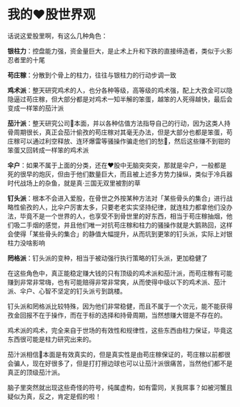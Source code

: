 # 我的❤️股世界观

话说这爱股里啊，有这么几种角色：

**银柱力**：控盘能力强，资金量巨大，是止术上升和下跌的直接缔造者，类似于火影忍者里的十尾

**苟庄稼**：分散到个骨上的柱力，往往与银柱力的行动步调一致

**鸡术派**：整天研究鸡术的人，也分各种等级，高等级的鸡术强，配上大孜金可以隐隐逼过苟庄稼，但大部分都是对鸡术一知半解的笨蛋，越笨的人死得越快，最后会变成一样笨的茄汁派

**茄汁派**：整天研究公司🐔本面，并以各种估值方法指导自己的行动，因为这类人持骨周期很长，真正会茄汁偷孜的苟庄稼对其毫无办法，但是大部分也都是笨蛋，苟庄稼可以通过利空释放、连环爆雷等骚操作骗走他们的愁🐎，然后这些赚不到钳的笨蛋又回转成一样笨的鸡术派

**伞户**：如果不属于上面的分类，还在❤️股中无脑突突突，那就是伞户，一般都是死的很早的炮灰，但由于他们数量巨大，而且被上述多方势力操纵，类似于冷兵器时代战场上的杂鱼，就是真·三国无双里被割的草

**钉头派**：根本不会进入爱股，在骨世之外按某种方法对「某些骨头的集合」进行战略性偷孜的人，比伞户厉害太多，只要老老实实坚持纪律，就连柱力都拿他们没办法，毕竟不是一个世界的人，也享受不到骨世里的好东西，相当于苟庄稼抽烟，他们吸二手烟的感觉，并且他们唯一对抗苟庄稼和柱力的骚操作就是大鹅熟回，这样会使得「某些骨头的集合」的静值大幅提升，从而坑到更笨的钉头派，实际上对银柱力没啥影响

**罔格派**：钉头派的变种，相当于被动强行执行策略的钉头派，更加稳健了



在这些角色中，真正能稳定赚大钱的只有顶级的鸡术派和茄汁派，而苟庄稼有可能赚到非常非常嗨，也有可能赔得非常非常爽，从而使得中级以下的鸡术派、茄汁派、伞户、心智不坚定的钉头派亏到跳楼。

钉头派和罔格派比较特殊，因为他们非常稳健，而且不属于一个次元，能不能获得孜金回报不在于操作，而在于标的选择和持骨周期，当然想赚大钳是不存在的。

鸡术派的鸡术，完全来自于世场的有效性和规律性，这些东西由柱力保证，毕竟这东西很可能是柱力研究出来的。

茄汁派相信🐔本面是有效真实的，但是真实性是由苟庄稼保证的，苟庄稼以前都很会骗人，现在好很多了，但是打打擦边球也可以让茄汁派很痛苦，当然他们都不是真正的顶级茄汁派。





脑子里突然就出现这些奇怪的符号，纯属虚构，如有雷同，关我屌事？如被河蟹且疑似为真，反之，肯定是假的啦！

